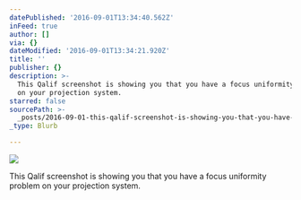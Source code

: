```yaml
---
datePublished: '2016-09-01T13:34:40.562Z'
inFeed: true
author: []
via: {}
dateModified: '2016-09-01T13:34:21.920Z'
title: ''
publisher: {}
description: >-
  This Qalif screenshot is showing you that you have a focus uniformity problem
  on your projection system.
starred: false
sourcePath: >-
  _posts/2016-09-01-this-qalif-screenshot-is-showing-you-that-you-have-a-focus-u.md
_type: Blurb

---
```

![](https://the-grid-user-content.s3-us-west-2.amazonaws.com/968f26e0-e1ab-4e50-a46d-88685ccb36d0.png)

This Qalif screenshot is showing you that you have a focus uniformity problem on your projection system.